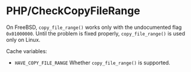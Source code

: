 # PHP/CheckCopyFileRange

On FreeBSD, `copy_file_range()` works only with the undocumented flag
`0x01000000`. Until the problem is fixed properly, `copy_file_range()` is used
only on Linux.

Cache variables:

* `HAVE_COPY_FILE_RANGE`
  Whether `copy_file_range()` is supported.
